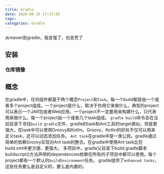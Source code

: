 ```yaml
---
title: Gradle
date: 2020-08-15 17:37:03
tags:
categpries: Gradle
---
```

从maven到gradle，我变强了，也变秃了

<!-- more -->
## 安装

### 仓库镜像

## 概念
在gradle中，任何组件都基于两个概念`Project`和`Task`。每一个build都是由一个或者多个project组成。一个project是什么，取决于你用它来做什么，典型的project可以表示一个JAR包或者Web应用。一个project不一定要用来构建什么，只代表用来做什么。每一个project由一个或者几个task组成。
`gradle build`命令会在当前目录下寻找`build.gradle`文件，gradle的task和Ant工具的target类似，但是更强大，在task中可以使用Groovy和Kotlin。Groovy、Kotlin的好处不仅可以用来定义task，还可以动态添加任务。
`Ant task`在gradle中是一类公民。gradle通过简单的依赖Groovy实现对Ant task的整合。在gradle中使用Ant task比在build.xml中更方便、更强大。
多项目中，gradle父目录下build.gradle脚本buildscript()方法声明的dependencies依赖在所有的子项目中都可以使用。每个project都有一个默认的`buildEnvironment`任务。
gradle提供了`enhanced tasks`，这些任务要么是自定义的，要么是内置的。